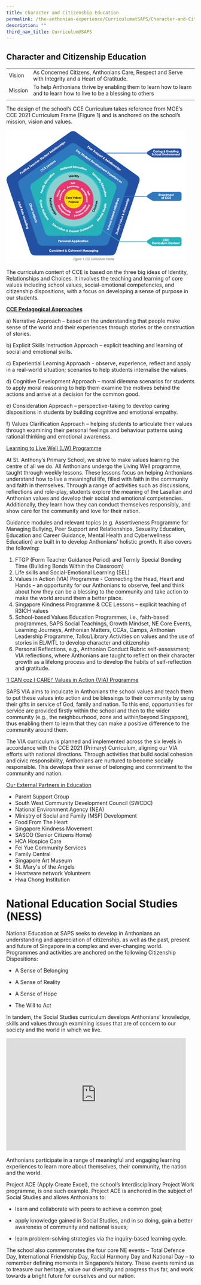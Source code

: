 ```yaml
---
title: Character and Citizenship Education
permalink: /the-anthonian-experience/CurriculumatSAPS/Character-and-Citizenship-Education/
description: ""
third_nav_title: Curriculum@SAPS
---
```

## Character and Citizenship Education 

|  |  | 
| -------- | -------- | 
Vision |As Concerned Citizens, Anthonians Care, Respect and Serve with Integrity and a Heart of Gratitude. |
Mission |To help Anthonians thrive by enabling them to learn how to learn and to learn how to live to be a blessing to others |
|  |  | 

The design of the school’s CCE Curriculum takes reference from MOE’s CCE 2021 Curriculum Frame (Figure 1) and is anchored on the school’s mission, vision and values. 


<img src="/images/CCE.png" style="width:50vw">

The curriculum content of CCE is based on the three big ideas of Identity, Relationships and Choices. It involves the teaching and learning of core values including school values, social-emotional competencies, and citizenship dispositions, with a focus on developing a sense of purpose in our students.  

**<u>CCE Pedagogical Approaches</u>**&nbsp;

  

a) Narrative Approach – based on the understanding that people make sense of the world and their experiences through stories or the construction of stories.

  

b) Explicit Skills Instruction Approach – explicit teaching and learning of social and emotional skills.

  

c) Experiential Learning Approach - observe, experience, reflect and apply in a real-world situation; scenarios to help students internalise the values.

  

d) Cognitive Development Approach – moral dilemma scenarios for students to apply moral reasoning to help them examine the motives behind the actions and arrive at a decision for the common good.

  

e) Consideration Approach – perspective-taking to develop caring dispositions in students by building cognitive and emotional empathy.

  

f) Values Clarification Approach – helping students to articulate their values through examining their personal feelings and behaviour patterns using rational thinking and emotional awareness.


<u>Learning to Live Well (LW) Programme</u>

At St. Anthony’s Primary School, we strive to make values learning the centre of all we do. All Anthonians undergo the Living Well programme, taught through weekly lessons. These lessons focus on helping Anthonians understand how to live a meaningful life, filled with faith in the community and faith in themselves. Through a range of activities such as discussions, reflections and role-play, students explore the meaning of the Lasallian and Anthonian values and develop their social and emotional competencies.&nbsp; Additionally, they learn how they can conduct themselves responsibly, and show care for the community and love for their nation.&nbsp;&nbsp;

  

Guidance modules and relevant topics (e.g. Assertiveness Programme for Managing Bullying, Peer Support and Relationships, Sexuality Education, Education and Career Guidance, Mental Health and Cyberwellness Education) are built in to develop Anthonians’ holistic growth. It also covers the following:


1.  FTGP (Form Teacher Guidance Period) and Termly Special Bonding Time (Building Bonds Within the Classroom)
2.  Life skills and Social-Emotional Learning (SEL)
3.  Values in Action (VIA) Programme - Connecting the Head, Heart and Hands – an opportunity for our Anthonians to observe, feel and think about how they can be a blessing to the community and take action to make the world around them a better place.&nbsp;
4.  Singapore Kindness Programme &amp; CCE Lessons – explicit teaching of R3ICH values&nbsp;
5.  School-based Values Education Programmes, i.e., faith-based programmes, SAPS Social Teachings, Growth Mindset, NE Core Events, Learning Journeys, Anthonian Matters, CCAs, Camps, Anthonian Leadership Programme, Talks/Library Activities on values and the use of stories in EL/MTL to develop character and citizenship
6.  Personal Reflections, e.g., Anthonian Conduct Rubric self-assessment; VIA reflections, where Anthonians are taught to reflect on their character growth as a lifelong process and to develop the habits of self-reflection and gratitude.&nbsp;

  

<u>‘I CAN coz I CARE!’ Values in Action (VIA) Programme</u>

  

SAPS VIA aims to inculcate in Anthonians the school values and teach them to put these values into action and be blessings to their community by using their gifts in service of God, family and nation. To this end, opportunities for service are provided firstly within the school and then to the wider community (e.g., the neighbourhood, zone and within/beyond Singapore), thus enabling them to learn that they can make a positive difference to the community around them.&nbsp;

  

The VIA curriculum is planned and implemented across the six levels in accordance with the CCE 2021 (Primary) Curriculum, aligning our VIA efforts with national directions. Through activities that build social cohesion and civic responsibility, Anthonians are nurtured to become socially responsible. This develops their sense of belonging and commitment to the community and nation.&nbsp;


<u>Our External Partners in Education</u>

  

*   Parent Support Group
*   South West Community Development Council (SWCDC)
*   National Environment Agency (NEA)
*   Ministry of Social and Family (MSF) Development
*   Food From The Heart
*   Singapore Kindness Movement&nbsp;
*   SASCO (Senior Citizens Home)
*   HCA Hospice Care
*   Fei Yue Community Services
*   Family Central
*   Singapore Art Museum
*   St. Mary's of the Angels
*   Heartware network Volunteers
*   Hwa Chong Institution

# National Education Social Studies (NESS)

National Education at SAPS seeks to develop in Anthonians an understanding and appreciation of citizenship, as well as the past, present and future of Singapore in a complex and ever-changing world. Programmes and activities are anchored on the following Citizenship Dispositions:

*   A Sense of Belonging

*   A Sense of Reality

*   A Sense of Hope

*   The Will to Act

In tandem, the Social Studies curriculum develops Anthonians’ knowledge, skills and values through examining issues that are of concern to our society and the world in which we live.&nbsp;

<iframe src="https://docs.google.com/presentation/d/e/2PACX-1vR35_ni09Qyz0crdQdNVXM8_1GCOQBwD-7yKeM6pD1qxURZdVQFh0tsfLXEtbJrGWIX0YsywsE0QJjF/embed?start=true&amp;loop=false&amp;delayms=3000" frameborder="0" width="480" height="299" allowfullscreen="true"></iframe>

Anthonians participate in a range of meaningful and engaging learning experiences to learn more about themselves, their community, the nation and the world.

Project ACE (Apply&nbsp;Create&nbsp;Excel), the school’s Interdisciplinary Project Work programme, is one such example. Project ACE is anchored in the subject of Social Studies and allows Anthonians to:

*   learn and collaborate with peers to achieve a common goal;
*   apply knowledge gained in Social Studies, and in so doing, gain a better awareness of community and national issues;&nbsp;

*   learn problem-solving strategies via the inquiry-based learning cycle.

The school also commemorates the four core NE events – Total Defence Day, International Friendship Day, Racial Harmony Day and National Day – to remember defining moments in Singapore’s history. These events remind us to treasure our heritage, value our diversity and progress thus far, and work towards a bright future for ourselves and our nation.